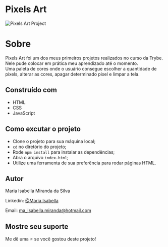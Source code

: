# Pixels Art
![Pixels Art Project](https://user-images.githubusercontent.com/96309515/199564374-f643bd98-cab2-441b-9b24-f56316398b1b.png)

# Sobre

<p>Pixels Art foi um dos meus primeiros projetos realizados no curso da Trybe. Nele pude colocar em prática meu aprendizado até o momento.<br>
Uma paleta de cores onde o usuário consegue escolher a quantidade de pixels, alterar as cores, apagar determinado pixel e limpar a tela.<p>

## Construído com

- HTML
- CSS
- JavaScript

## Como excutar o projeto

- Clone o projeto para sua máquina local;
- `cd` no diretório do projeto;
- Rode `npm install` para instalar as dependências;
- Abra o arquivo `index.html`;
- Utilize uma ferramenta de sua preferência para rodar páginas HTML.

## Autor

Maria Isabella Miranda da Silva

Linkedin: [@Maria Isabella](https://www.linkedin.com/in/maria-isabella-miranda/)

Email: ma_isabella.miranda@hotmail.com

## Mostre seu suporte

Me dê uma ⭐️ se você gostou deste projeto!
